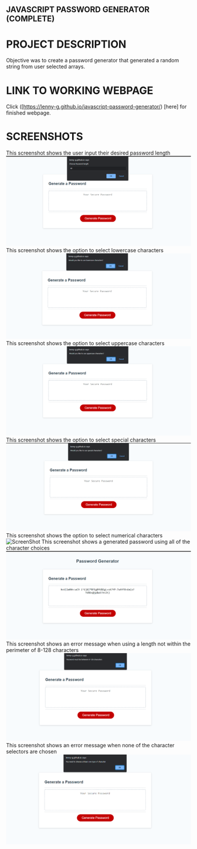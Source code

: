 ## JAVASCRIPT PASSWORD GENERATOR (COMPLETE)

# PROJECT DESCRIPTION

Objective was to create a password generator that generated a random string
from user selected arrays.

# LINK TO WORKING WEBPAGE

Click ([https://lenny-g.github.io/javascript-password-generator/) [here] for finished webpage.

# SCREENSHOTS

This screenshot shows the user input their desired password length
![ScreenShot](./assets/images/passwordlength.png)
This screenshot shows the option to select lowercase characters
![ScreenShot](./assets/images/lowercaseselect.png)
This screenshot shows the option to select uppercase characters
![ScreenShot](./assets/images/uppercaseselect.png)
This screenshot shows the option to select special characters
![ScreenShot](./assets/images/specialselect.png)
This screenshot shows the option to select numerical characters
![ScreenShot](./assets/images/numbersselect.png)
This screenshot shows a generated password using all of the character choices
![ScreenShot](./assets/images/generatedpassword.png)
This screenshot shows an error message when using a length not within the perimeter of 8-128 characters
![ScreenShot](./assets/images/errorpasswordlength.png)
This screenshot shows an error message when none of the character selectors are chosen
![ScreenShot](./assets/images/errornochoice.png)
